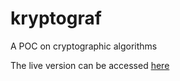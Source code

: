 # kryptograf

A POC on cryptographic algorithms

The live version can be accessed [here](https://nickylogan.github.io/kryptograf/)